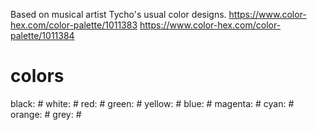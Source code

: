 Based on musical artist Tycho's usual color designs.
https://www.color-hex.com/color-palette/1011383
https://www.color-hex.com/color-palette/1011384

# colors
black: #
white: #
red: #
green: #
yellow: #
blue: #
magenta: #
cyan: #
orange: #
grey: #
